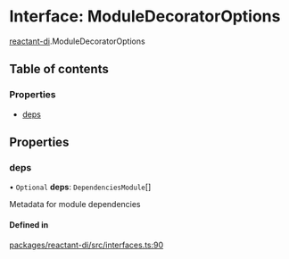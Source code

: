 # Interface: ModuleDecoratorOptions

[reactant-di](../modules/reactant_di.md).ModuleDecoratorOptions

## Table of contents

### Properties

- [deps](reactant_di.ModuleDecoratorOptions.md#deps)

## Properties

### deps

• `Optional` **deps**: `DependenciesModule`[]

Metadata for module dependencies

#### Defined in

[packages/reactant-di/src/interfaces.ts:90](https://github.com/unadlib/reactant/blob/46d47605/packages/reactant-di/src/interfaces.ts#L90)
